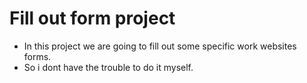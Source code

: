 # Fill out form project

- In this project we are going to fill out some specific work websites forms.
- So i dont have the trouble to do it myself.